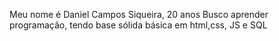 Meu nome é Daniel Campos Siqueira, 20 anos
Busco aprender programação, tendo base sólida básica em html,css, JS  e SQL
